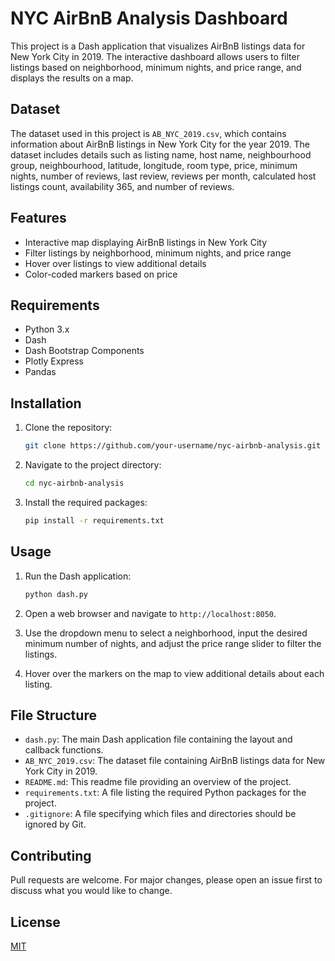 # NYC AirBnB Analysis Dashboard

This project is a Dash application that visualizes AirBnB listings data for New York City in 2019. The interactive dashboard allows users to filter listings based on neighborhood, minimum nights, and price range, and displays the results on a map.

## Dataset

The dataset used in this project is `AB_NYC_2019.csv`, which contains information about AirBnB listings in New York City for the year 2019. The dataset includes details such as listing name, host name, neighbourhood group, neighbourhood, latitude, longitude, room type, price, minimum nights, number of reviews, last review, reviews per month, calculated host listings count, availability 365, and number of reviews.

## Features

- Interactive map displaying AirBnB listings in New York City
- Filter listings by neighborhood, minimum nights, and price range
- Hover over listings to view additional details
- Color-coded markers based on price

## Requirements

- Python 3.x
- Dash
- Dash Bootstrap Components
- Plotly Express
- Pandas

## Installation

1. Clone the repository:

   ```bash
   git clone https://github.com/your-username/nyc-airbnb-analysis.git
   ```

2. Navigate to the project directory:

   ```bash
   cd nyc-airbnb-analysis
   ```

3. Install the required packages:

   ```bash
   pip install -r requirements.txt
   ```

## Usage

1. Run the Dash application:

   ```bash
   python dash.py
   ```

2. Open a web browser and navigate to `http://localhost:8050`.

3. Use the dropdown menu to select a neighborhood, input the desired minimum number of nights, and adjust the price range slider to filter the listings.

4. Hover over the markers on the map to view additional details about each listing.

## File Structure

- `dash.py`: The main Dash application file containing the layout and callback functions.
- `AB_NYC_2019.csv`: The dataset file containing AirBnB listings data for New York City in 2019.
- `README.md`: This readme file providing an overview of the project.
- `requirements.txt`: A file listing the required Python packages for the project.
- `.gitignore`: A file specifying which files and directories should be ignored by Git.

## Contributing

Pull requests are welcome. For major changes, please open an issue first to discuss what you would like to change.

## License

[MIT](https://choosealicense.com/licenses/mit/)
